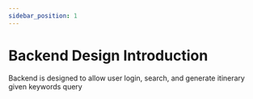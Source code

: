 ```yaml
---
sidebar_position: 1
---
```


# Backend Design Introduction

Backend is designed to allow user login, search, and generate itinerary given keywords query
